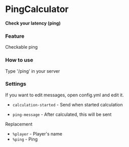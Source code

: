 # PingCalculator
**Check your latency (ping)**


### Feature
Checkable ping


### How to use
Type '/ping' in your server


### Settings
If you want to edit messages, open config.yml and edit it.

* `calculation-started` - Send when started calculation

* `ping-message`        - After calculated, this will be sent

Replacement
* `%player`    - Player's name
* `%ping`      - Ping